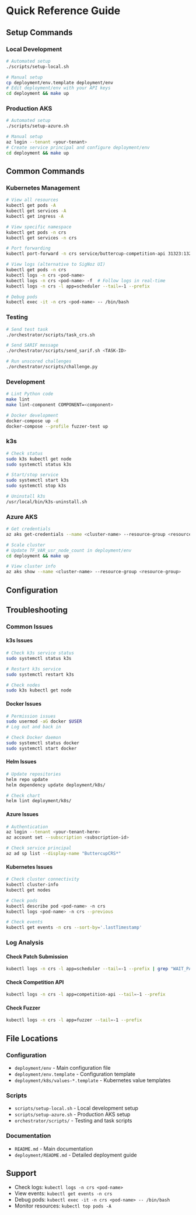 # Quick Reference Guide

## Setup Commands

### Local Development
```bash
# Automated setup
./scripts/setup-local.sh

# Manual setup
cp deployment/env.template deployment/env
# Edit deployment/env with your API keys
cd deployment && make up
```

### Production AKS
```bash
# Automated setup
./scripts/setup-azure.sh

# Manual setup
az login --tenant <your-tenant>
# Create service principal and configure deployment/env
cd deployment && make up
```

## Common Commands

### Kubernetes Management
```bash
# View all resources
kubectl get pods -A
kubectl get services -A
kubectl get ingress -A

# View specific namespace
kubectl get pods -n crs
kubectl get services -n crs

# Port forwarding
kubectl port-forward -n crs service/buttercup-competition-api 31323:1323

# View logs (alternative to SigNoz UI)
kubectl get pods -n crs
kubectl logs -n crs <pod-name>
kubectl logs -n crs <pod-name> -f  # Follow logs in real-time
kubectl logs -n crs -l app=scheduler --tail=-1 --prefix

# Debug pods
kubectl exec -it -n crs <pod-name> -- /bin/bash
```

### Testing
```bash
# Send test task
./orchestrator/scripts/task_crs.sh

# Send SARIF message
./orchestrator/scripts/send_sarif.sh <TASK-ID>

# Run unscored challenges
./orchestrator/scripts/challenge.py
```

### Development
```bash
# Lint Python code
make lint
make lint-component COMPONENT=<component>

# Docker development
docker-compose up -d
docker-compose --profile fuzzer-test up
```

### k3s
```bash
# Check status
sudo k3s kubectl get node
sudo systemctl status k3s

# Start/stop service
sudo systemctl start k3s
sudo systemctl stop k3s

# Uninstall k3s
/usr/local/bin/k3s-uninstall.sh
```

### Azure AKS
```bash
# Get credentials
az aks get-credentials --name <cluster-name> --resource-group <resource-group>

# Scale cluster
# Update TF_VAR_usr_node_count in deployment/env
cd deployment && make up

# View cluster info
az aks show --name <cluster-name> --resource-group <resource-group>
```

## Configuration

## Troubleshooting

### Common Issues

#### k3s Issues
```bash
# Check k3s service status
sudo systemctl status k3s

# Restart k3s service
sudo systemctl restart k3s

# Check nodes
sudo k3s kubectl get node
```

#### Docker Issues
```bash
# Permission issues
sudo usermod -aG docker $USER
# Log out and back in

# Check Docker daemon
sudo systemctl status docker
sudo systemctl start docker
```

#### Helm Issues
```bash
# Update repositories
helm repo update
helm dependency update deployment/k8s/

# Check chart
helm lint deployment/k8s/
```

#### Azure Issues
```bash
# Authentication
az login --tenant <your-tenant-here>
az account set --subscription <subscription-id>

# Check service principal
az ad sp list --display-name "ButtercupCRS*"
```

#### Kubernetes Issues
```bash
# Check cluster connectivity
kubectl cluster-info
kubectl get nodes

# Check pods
kubectl describe pod <pod-name> -n crs
kubectl logs <pod-name> -n crs --previous

# Check events
kubectl get events -n crs --sort-by='.lastTimestamp'
```

### Log Analysis

#### Check Patch Submission
```bash
kubectl logs -n crs -l app=scheduler --tail=-1 --prefix | grep "WAIT_PATCH_PASS -> SUBMIT_BUNDLE"
```

#### Check Competition API
```bash
kubectl logs -n crs -l app=competition-api --tail=-1 --prefix
```

#### Check Fuzzer
```bash
kubectl logs -n crs -l app=fuzzer --tail=-1 --prefix
```

## File Locations

### Configuration
- `deployment/env` - Main configuration file
- `deployment/env.template` - Configuration template
- `deployment/k8s/values-*.template` - Kubernetes value templates

### Scripts
- `scripts/setup-local.sh` - Local development setup
- `scripts/setup-azure.sh` - Production AKS setup
- `orchestrator/scripts/` - Testing and task scripts

### Documentation
- `README.md` - Main documentation
- `deployment/README.md` - Detailed deployment guide

## Support

- Check logs: `kubectl logs -n crs <pod-name>`
- View events: `kubectl get events -n crs`
- Debug pods: `kubectl exec -it -n crs <pod-name> -- /bin/bash`
- Monitor resources: `kubectl top pods -A` 
